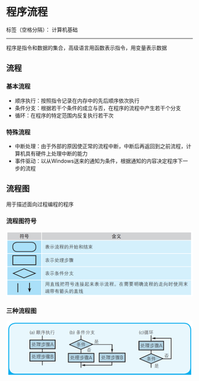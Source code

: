 # 程序流程

标签（空格分隔）： 计算机基础

---

程序是指令和数据的集合，高级语言用函数表示指令，用变量表示数据

## 流程

### 基本流程

* 顺序执行：按照指令记录在内存中的先后顺序依次执行
* 条件分支：根据若干个条件的成立与否，在程序的流程中产生若干个分支
* 循环：在程序的特定范围内反复执行若干次

### 特殊流程

* 中断处理：由于外部的原因使正常的流程中断，中断后再返回到之前流程，计算机具有硬件上处理中断的能力
* 事件驱动：以从Windows送来的通知为条件，根据通知的内容决定程序下一步的流程

## 流程图

用于描述面向过程编程的程序

### 流程图符号

![流程图符号](https://raw.githubusercontent.com/wchaochao/images/master/gitbook-computer-base/flowchart-symbol.png)

### 三种流程图

![三种流程图](https://raw.githubusercontent.com/wchaochao/images/master/gitbook-computer-base/flowchart-component.png)

